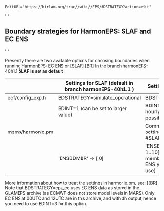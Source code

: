 ```@meta
EditURL="https://hirlam.org/trac//wiki//EPS/BDSTRATEGY?action=edit"
```
'''
## Boundary strategies for HarmonEPS: SLAF and EC ENS
'''

Presently there are two available options for choosing boundaries when running HarmonEPS: EC ENS or [SLAF] [[BR]](./EPS/SLAF.md)
In the branch harmonEPS-40h1.1 **SLAF is set as default** 


| |Settings for SLAF (default in branch harmonEPS-40h1.1 ) | Settings for EC ENS |
| --- | --- | --- |
|ecf/config_exp.h | BDSTRATEGY=simulate_operational | BDSTRATEGY=eps_ec |
| | BDINT=1 (can be set to larger value) | BDINT=3 (or larger, hourly input is not possible) |
| msms/harmonie.pm | | Comment out SLAF settings: #SLAFLAG, #SLAFDIFF, #SLAFK |
| | 'ENSBDMBR' => [ 0] | 'ENSBDMBR' => [ 0, 1..10] (or any other members from EC ENS you would like to use)|

More information about how to treat the settings in harmonie.pm, see: [[[BR]](./EPS/Howto#Advancedconfigurationmemberspecificsettings].md)
Note that BDSTRATEGY=eps_ec uses EC ENS data as stored in the GLAMEPS archive (as ECMWF does not store model levels in MARS). Only EC ENS at 00UTC and 12UTC are in this archive, and with 3h output, hence you need to use BDINT=3 for this option.
